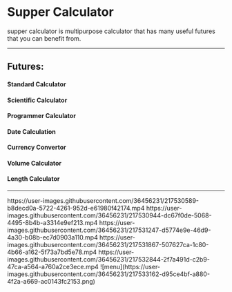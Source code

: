 <h1>Supper Calculator </h1>
<p>
supper calculator is multipurpose calculator that has many useful futures that you can benefit from. 
</p>
<hr>
<h2>Futures:</h2>
<h4> Standard Calculator</h4>
<h4> Scientific Calculator</h4>
<h4> Programmer Calculator</h4>
<h4> Date Calculation</h4>
<h4> Currency Convertor</h4>
<h4> Volume Calculator</h4>
<h4> Length Calculator</h4>
<hr>
https://user-images.githubusercontent.com/36456231/217530589-b8decd0a-5722-4261-952d-e61980f42174.mp4
https://user-images.githubusercontent.com/36456231/217530944-dc67f0de-5068-4495-8b4b-a3314e9ef213.mp4
https://user-images.githubusercontent.com/36456231/217531247-d5774e9e-46d9-4a30-b08b-ec7d0903a110.mp4
https://user-images.githubusercontent.com/36456231/217531867-507627ca-1c80-4b66-a162-5f73a7bd5e78.mp4
https://user-images.githubusercontent.com/36456231/217532844-2f7a491d-c2b9-47ca-a564-a760a2ce3ece.mp4
![menu](https://user-images.githubusercontent.com/36456231/217533162-d95ce4bf-a880-4f2a-a669-ac0143fc2153.png)
